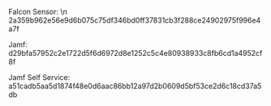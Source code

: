 Falcon Sensor: \n
2a359b962e56e9d6b075c75df346bd0ff37831cb3f288ce24902975f996e4a7f

Jamf:
d29bfa57952c2e1722d5f6d6972d8e1252c5c4e80938933c8fb6cd1a4952cf8f

Jamf Self Service:
a51cadb5aa5d1874f48e0d6aac86bb12a97d2b0609d5bf53ce2d6c18cd37a5db

